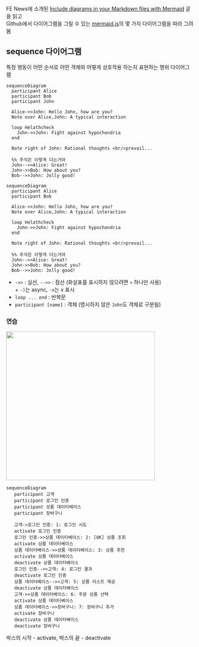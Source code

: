 FE News에 소개된 [Include diagrams in your Markdown files with Mermaid](https://github.blog/2022-02-14-include-diagrams-markdown-files-mermaid/) 글을 읽고  
Github에서 다이어그램을 그릴 수 있는 [mermaid.js](https://mermaid-js.github.io/mermaid)의 몇 가지 다이어그램을 따라 그려봄

## sequence 다이어그램

특정 행동이 어떤 순서로 어떤 객체와 어떻게 상호작용 하는지 표현하는 행위 다이어그램

```mermaid
sequenceDiagram
  participant Alice
  participant Bob
  participant John
  
  Alice->>John: Hello John, how are you?
  Note over Alice,John: A typical interaction
  
  loop Helathcheck
    John->>John: Fight against hypochondria
  end
  
  Note right of John: Rational thoughts <br/>prevail...
  
  %% 주석은 이렇게 다는거야
  John-->>Alice: Great!
  John->>Bob: How about you?
  Bob-->>John: Jolly good!
```

```
sequenceDiagram
  participant Alice
  participant Bob
  
  Alice->>John: Hello John, how are you?
  Note over Alice,John: A typical interaction
  
  loop Helathcheck
    John->>John: Fight against hypochondria
  end
  
  Note right of John: Rational thoughts <br/>prevail...
  
  %% 주석은 이렇게 다는거야
  John-->>Alice: Great!
  John->>Bob: How about you?
  Bob-->>John: Jolly good!
```

- `->>` : 실선, `-->>` : 점선 (화살표를 표시하지 않으려면 `>` 하나만 사용)  
  \+ `-)`는 async, `-x`는 x 표시
- `loop ... end` : 반복문
- `participant [name]` : 객체 (명시하지 않은 `John`도 객체로 구분됨)

### 연습

<img src="https://t1.daumcdn.net/cfile/tistory/99CD294E5B96798D04" width="400">

```mermaid
sequenceDiagram
   participant 고객
   participant 로그인 인증
   participant 상품 데이터베이스
   participant 장바구니
   
   고객->로그인 인증: 1: 로그인 시도
   activate 로그인 인증
   로그인 인증->>상품 데이터베이스: 2: [OK] 상품 조회
   activate 상품 데이터베이스
   상품 데이터베이스->>상품 데이터베이스: 3: 상품 추천
   activate 상품 데이터베이스
   deactivate 상품 데이터베이스  
   로그인 인증-->>고객: 4: 로그인 결과
   deactivate 로그인 인증
   상품 데이터베이스-->>고객: 5: 상품 리스트 제공
   deactivate 상품 데이터베이스
   고객->>상품 데이터베이스: 6: 주문 상품 선택
   activate 상품 데이터베이스 
   상품 데이터베이스->>장바구니: 7: 장바구니 추가
   activate 장바구니 
   deactivate 상품 데이터베이스 
   deactivate 장바구니
```

박스의 시작 - activate, 박스의 끝 - deactivate
